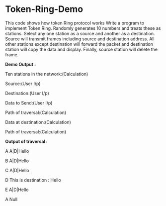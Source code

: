 # Token-Ring-Demo
This code shows how token Ring protocol works
Write a program to implement Token Ring. Randomly generates 10 numbers and treats these
as stations. Select any one station as a source and another as a destination. Source will
transmit frames including source and destination address. All other stations except destination will
forward the packet and destination station will copy the data and display. Finally, source station
will delete the frame.

**Demo Output :**

Ten stations in the network:(Calculation)

Source:(User I/p)

Destination:(User I/p)

Data to Send:(User I/p)

Path of traversal:(Calculation)

Data at destination:(Calculation)

Path of traversal:(Calculation)

**Output of traversal :**

A A|D|Hello

B A|D|Hello

C A|D|Hello

D This is destination : Hello

E A|D|Hello

A Null
